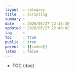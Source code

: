 ```yaml
---
layout  : category
title   : scripting
summary : 
date    : 2020/05/27 22:45:30
updated : 2020/05/27 22:46:02
tag     : 
toc     : true
public  : true
parent  : [[index]]
latex   : false
---
```

* TOC
{:toc}

# 
